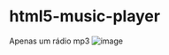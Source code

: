 # html5-music-player
Apenas um rádio mp3
![image](https://github.com/Valdemir-DSW/html5-music-player/assets/134114016/b8494ed5-bc0a-4968-9b06-338602f4625b)

